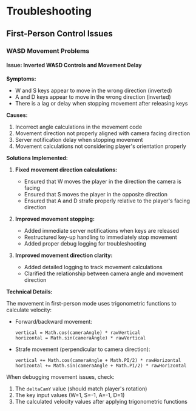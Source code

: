 # Troubleshooting

## First-Person Control Issues

### WASD Movement Problems

#### Issue: Inverted WASD Controls and Movement Delay

**Symptoms:**
- W and S keys appear to move in the wrong direction (inverted)
- A and D keys appear to move in the wrong direction (inverted) 
- There is a lag or delay when stopping movement after releasing keys

**Causes:**
1. Incorrect angle calculations in the movement code
2. Movement direction not properly aligned with camera facing direction
3. Server notification delay when stopping movement
4. Movement calculations not considering player's orientation properly

**Solutions Implemented:**

1. **Fixed movement direction calculations:**
   - Ensured that W moves the player in the direction the camera is facing
   - Ensured that S moves the player in the opposite direction
   - Ensured that A and D strafe properly relative to the player's facing direction

2. **Improved movement stopping:**
   - Added immediate server notifications when keys are released
   - Restructured key-up handling to immediately stop movement
   - Added proper debug logging for troubleshooting

3. **Improved movement direction clarity:**
   - Added detailed logging to track movement calculations
   - Clarified the relationship between camera angle and movement direction

**Technical Details:**

The movement in first-person mode uses trigonometric functions to calculate velocity:
- Forward/backward movement: 
  ```
  vertical = Math.cos(cameraAngle) * rawVertical
  horizontal = Math.sin(cameraAngle) * rawVertical
  ```

- Strafe movement (perpendicular to camera direction):
  ```
  vertical += Math.cos(cameraAngle + Math.PI/2) * rawHorizontal
  horizontal += Math.sin(cameraAngle + Math.PI/2) * rawHorizontal
  ```

When debugging movement issues, check:
1. The `deltaCamY` value (should match player's rotation)
2. The key input values (W=1, S=-1, A=-1, D=1)
3. The calculated velocity values after applying trigonometric functions 